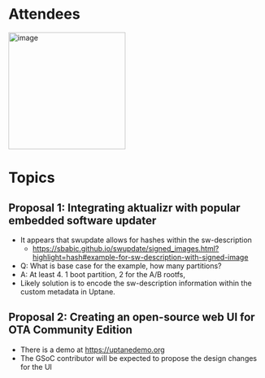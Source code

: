# Attendees
<img width="230" alt="image" src="https://github.com/uptane/community/assets/89217603/7dc883f7-c4aa-49c4-ad6e-3b618671cc7a">

# Topics
## Proposal 1: Integrating aktualizr with popular embedded software updater
* It appears that swupdate allows for hashes within the sw-description
  * https://sbabic.github.io/swupdate/signed_images.html?highlight=hash#example-for-sw-description-with-signed-image
* Q: What is base case for the example, how many partitions?
* A: At least 4. 1 boot partition, 2 for the A/B rootfs,
* Likely solution is to encode the sw-description information within the custom metadata in Uptane.
## Proposal 2: Creating an open-source web UI for OTA Community Edition
* There is a demo at https://uptanedemo.org
* The GSoC contributor will be expected to propose the design changes for the UI

